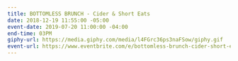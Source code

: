 ```yaml
---
title: BOTTOMLESS BRUNCH - Cider & Short Eats
date: 2018-12-19 11:55:00 -05:00
event-date: 2019-07-20 11:00:00 -04:00
end-time: 03PM
giphy-url: https://media.giphy.com/media/l4FGrc36ps3naFSow/giphy.gif
event-url: https://www.eventbrite.com/e/bottomless-brunch-cider-short-eats-tickets-65257613278
---
```



